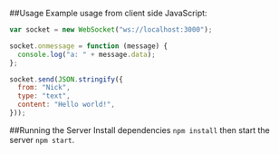 ##Usage
Example usage from client side JavaScript:

```javascript
var socket = new WebSocket("ws://localhost:3000");

socket.onmessage = function (message) {
  console.log("a: " + message.data);
};

socket.send(JSON.stringify({
  from: "Nick",
  type: "text",
  content: "Hello world!",
}));
```

##Running the Server
Install dependencies `npm install` then start the server `npm start`.